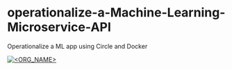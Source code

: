 # operationalize-a-Machine-Learning-Microservice-API
Operationalize a ML app using Circle and Docker

[![<ORG_NAME>](https://circleci.com/<VCS>/partha14/operationalize-a-Machine-Learning-Microservice-API.svg?style=svg)](<LINK>)

